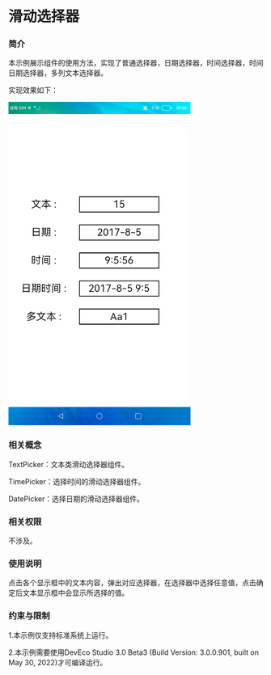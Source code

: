 # 滑动选择器

### 简介

本示例展示<picker>组件的使用方法，实现了普通选择器，日期选择器，时间选择器，时间日期选择器，多列文本选择器。

实现效果如下：

![](screenshots/device/picker.png)

### 相关概念

TextPicker：文本类滑动选择器组件。

TimePicker：选择时间的滑动选择器组件。

DatePicker：选择日期的滑动选择器组件。

### 相关权限

不涉及。

### 使用说明

点击各个显示框中的文本内容，弹出对应选择器，在选择器中选择任意值，点击确定后文本显示框中会显示所选择的值。

### 约束与限制

1.本示例仅支持标准系统上运行。

2.本示例需要使用DevEco Studio 3.0 Beta3 (Build Version: 3.0.0.901, built on May 30, 2022)才可编译运行。
